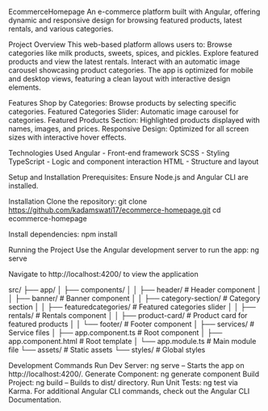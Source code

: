 EcommerceHomepage
An e-commerce platform built with Angular, offering dynamic and responsive design for browsing featured products, latest rentals, and various categories.

Project Overview
This web-based platform allows users to:
Browse categories like milk products, sweets, spices, and pickles.
Explore featured products and view the latest rentals.
Interact with an automatic image carousel showcasing product categories.
The app is optimized for mobile and desktop views, featuring a clean layout with interactive design elements.

Features
Shop by Categories: Browse products by selecting specific categories.
Featured Categories Slider: Automatic image carousel for categories.
Featured Products Section: Highlighted products displayed with names, images, and prices.
Responsive Design: Optimized for all screen sizes with interactive hover effects.

Technologies Used
Angular - Front-end framework
SCSS - Styling
TypeScript - Logic and component interaction
HTML - Structure and layout

Setup and Installation Prerequisites:
Ensure Node.js and Angular CLI are installed.

Installation
Clone the repository:
git clone https://github.com/kadamswati17/ecommerce-homepage.git
cd ecommerce-homepage

Install dependencies:
npm install

Running the Project
Use the Angular development server to run the app:
ng serve

Navigate to http://localhost:4200/ to view the application


src/
├── app/
│   ├── components/
│   │   ├── header/                # Header component
│   │   ├── banner/                # Banner component
│   │   ├── category-section/      # Category section
│   │   ├── featuredcategories/    # Featured categories slider
│   │   ├── rentals/               # Rentals component
│   │   ├── product-card/          # Product card for featured products
│   │   └── footer/                # Footer component
│   ├── services/                  # Service files
│   ├── app.component.ts           # Root component
│   ├── app.component.html         # Root template
│   └── app.module.ts              # Main module file
└── assets/                        # Static assets
└── styles/                        # Global styles

Development Commands
Run Dev Server: ng serve – Starts the app on http://localhost:4200/.
Generate Component: ng generate component <component-name>
Build Project: ng build – Builds to dist/ directory.
Run Unit Tests: ng test via Karma.
For additional Angular CLI commands, check out the Angular CLI Documentation.
